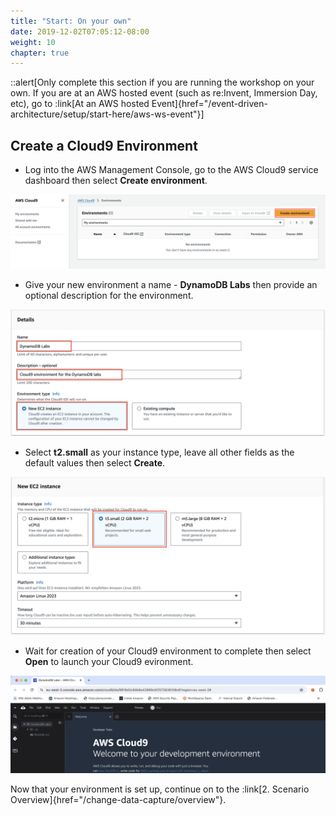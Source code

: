```yaml
---
title: "Start: On your own"
date: 2019-12-02T07:05:12-08:00
weight: 10
chapter: true
---
```



::alert[Only complete this section if you are running the workshop on your own. If you are at an AWS hosted event (such as re\:Invent, Immersion Day, etc), go to :link[At an AWS hosted Event]{href="/event-driven-architecture/setup/start-here/aws-ws-event"}]

## Create a Cloud9 Environment

* Log into the AWS Management Console, go to the AWS Cloud9 service dashboard then select **Create environment**.

![Create Cloud9 environment](/static/images/change-data-capture/setup/cloud9-create-env.png)

* Give your new environment a name - **DynamoDB Labs** then provide an optional description for the environment.

![Name Cloud9 environment](/static/images/change-data-capture/setup/cloud9-name-env.png)

* Select **t2.small** as your instance type, leave all other fields as the default values then select **Create**.

![Select Cloud9 instance](/static/images/change-data-capture/setup/cloud9-select-ec2.png)

* Wait for creation of your Cloud9 environment to complete then select **Open** to launch your Cloud9 evironment.

![Launch Cloud9 environment](/static/images/change-data-capture/setup/cloud9-launch-env.png)

Now that your environment is set up, continue on to the :link[2. Scenario Overview]{href="/change-data-capture/overview"}.  
